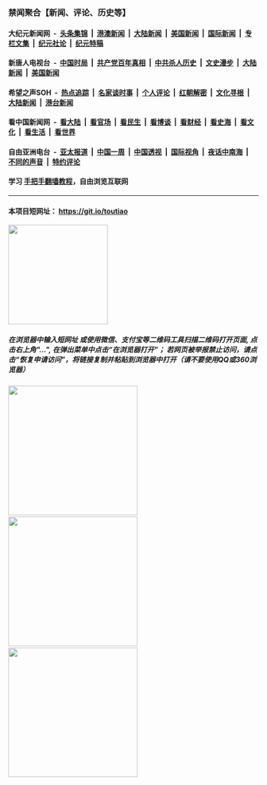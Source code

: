 ### 禁闻聚合【新闻、评论、历史等】

#### 大纪元新闻网 &nbsp;-&nbsp; [头条集锦](indexes/E头条集锦.md?t=02040211) &nbsp;|&nbsp; [港澳新闻](indexes/E港澳新闻.md?t=02040211)  &nbsp;|&nbsp; [大陆新闻](indexes/E大陆新闻.md?t=02040211) &nbsp;|&nbsp; [美国新闻](indexes/E美国新闻.md?t=02040211) &nbsp;|&nbsp; [国际新闻](indexes/E国际新闻.md?t=02040211) &nbsp;|&nbsp; [专栏文集](indexes/E专栏文集.md?t=02040211) &nbsp;|&nbsp; [纪元社论](indexes/E纪元社论.md?t=02040211) &nbsp;|&nbsp; [纪元特稿](indexes/E纪元特稿.md?t=02040211) 

#### 新唐人电视台 &nbsp;-&nbsp; [中国时局](indexes/N中国时局.md?t=02040211) &nbsp;|&nbsp; [共产党百年真相](indexes/N共产党百年真相.md?t=02040211) &nbsp;|&nbsp; [中共杀人历史](indexes/N中共杀人历史.md?t=02040211) &nbsp;|&nbsp; [文史漫步](indexes/N文史漫步.md?t=02040211) &nbsp;|&nbsp; [大陆新闻](indexes/N大陆新闻.md?t=02040211) &nbsp;|&nbsp; [美国新闻](indexes/N美国新闻.md?t=02040211)

#### 希望之声SOH &nbsp;-&nbsp; [热点追踪](indexes/H热点追踪.md?t=02040211) &nbsp;|&nbsp; [名家谈时事](indexes/H名家谈时事.md?t=02040211) &nbsp;|&nbsp; [个人评论](indexes/H个人评论.md?t=02040211)  &nbsp;|&nbsp; [红朝解密](indexes/H红朝解密.md?t=02040211) &nbsp;|&nbsp; [文化寻根](indexes/H文化寻根.md?t=02040211) &nbsp;|&nbsp; [大陆新闻](indexes/H大陆新闻.md?t=02040211) &nbsp;|&nbsp; [港台新闻](indexes/H港台新闻.md?t=02040211)

#### 看中国新闻网 &nbsp;-&nbsp; [看大陆](indexes/S看大陆.md?t=02040211) &nbsp;|&nbsp; [看官场](indexes/S看官场.md?t=02040211) &nbsp;|&nbsp; [看民生](indexes/S看民生.md?t=02040211)  &nbsp;|&nbsp; [看博谈](indexes/S看博谈.md?t=02040211) &nbsp;|&nbsp; [看财经](indexes/S看财经.md?t=02040211) &nbsp;|&nbsp; [看史海](indexes/S看史海.md?t=02040211) &nbsp;|&nbsp; [看文化](indexes/S看文化.md?t=02040211) &nbsp;|&nbsp; [看生活](indexes/S看生活.md?t=02040211) &nbsp;|&nbsp; [看世界](indexes/S看世界.md?t=02040211)

#### 自由亚洲电台 &nbsp;-&nbsp; [亚太报道](indexes/R亚太报道.md?t=02040211) &nbsp;|&nbsp; [中国一周](indexes/R中国一周.md?t=02040211) &nbsp;|&nbsp; [中国透视](indexes/R中国透视.md?t=02040211)  &nbsp;|&nbsp; [国际视角](indexes/R国际视角.md?t=02040211) &nbsp;|&nbsp; [夜话中南海](indexes/R夜话中南海.md?t=02040211) &nbsp;|&nbsp; [不同的声音](indexes/R不同的声音.md?t=02040211) &nbsp;|&nbsp; [特约评论](indexes/R特约评论.md?t=02040211)

#### 学习 [手把手翻墙教程](https://github.com/gfw-breaker/guides/wiki)，自由浏览互联网

----

#### 本项目短网址： https://git.io/toutiao
<img src="https://raw.githubusercontent.com/gfw-breaker/banned-news/master/scripts/img/qr.png" width="200px"/>  

##### 在浏览器中输入短网址 或使用微信、支付宝等二维码工具扫描二维码打开页面, 点击右上角"...", 在弹出菜单中点击“在浏览器打开”； 若网页被举报禁止访问，请点击“恢复申请访问”，将链接复制并粘贴到浏览器中打开（请不要使用QQ或360浏览器）

<img src="https://raw.githubusercontent.com/gfw-breaker/banned-news/master/scripts/img/1.png" width="260px"/> &nbsp; <img src="https://raw.githubusercontent.com/gfw-breaker/banned-news/master/scripts/img/2.png" width="260px"/> &nbsp; <img src="https://raw.githubusercontent.com/gfw-breaker/banned-news/master/scripts/img/3.png" width="260px"/>
